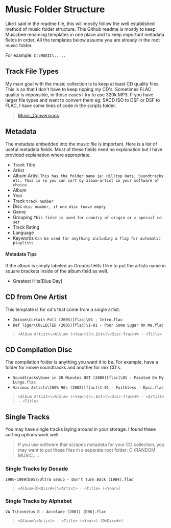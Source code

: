 # Music Folder Structure
Like I said in the readme file, this will mostly follow the well established method of music folder structure. This Github readme is mostly to keep Musicbee renaming templates in one place and to keep important metadata fields in order. All the templates below assume you are already in the root music folder.

For example:
`C:\MUSIC\.....`

## Track File Types
My main goal with the music collection is to keep at least CD quality files. This is so that I don't have to keep ripping my CD's. Sometimes FLAC quality is impossible, in those cases I try to use 320k MP3. If you have larger file types and want to convert them eg: SACD ISO to DSF or DSF to FLAC, I have some lines of code in the scripts folder.

> [Music_Conversions](Scripts/Music_Conversions/Readme.md)

## Metadata
The metadata embedded into the music file is important. Here is a list of useful metadata fields. Most of these fields need no explanation but I have provided explanation where appropriate.

* Track Title
* Artist
* Album Artist `This has the folder name ie: Hilltop Hats, Soundtracks etc. This is so you can sort by album-artist in your software of choice.`
* Album
* Year
* Track `track number`
* Disc `disc number, if one disc leave empty`
* Genre
* Grouping `This field is used for country of origin or a special cd set`
* Track Rating
* Language
* Keywords `Can be used for anything including a flag for automatic playlists`
#### Metadata Tips
If the album is simply labeled as _Greatest Hits_ I like to put the artists name in square brackets inside of the album field as well.
* Greatest Hits[Blue Day]
## CD from One Artist
This template is for cd's that come from a single artist.

* `Zminzm\Curtain Pull (2005)[flac]\01 - Intro.flac`
* `Def Tiger\COLLECTED (2005)[flac]\1-01 - Pour Some Sugar On Me.flac`
> `<Album Artist>\<Album> (<Year>)[<.Ext>]\<Disc-Track#> - <Title>`

## CD Compilation Disc
The compilation folder is anything you want it to be. For example, have a folder for movie soundtracks and another for mix CD's.

* `Soundtracks\Gone in 20 Minutes OST (2000)[flac]\01 - Painted On My Lungs.flac`
* `Various Artists\100% 90s (2008)[flac]\1-01 - Faithless - Epic.flac`
> `<Album Artist>\<Album> (<Year>)[<.Ext>]\<Disc-Track#> - <Artist> - <Title>`

## Single Tracks
You may have single tracks laying around in your storage. I found these sorting options work well.
> If you use software that scrapes metadata for your CD collection, you may want to put these files in a seperate root folder: C:\RANDOM MUSIC\.....
### Single Tracks by Decade
`1980-1989[D05]\Ultra Group - Don't Turn Back (1984).flac`
> `<Album>[D<Disc#>]\<Artist> - <Title> (<Year>)`
### Single Tracks by Alphabet
`VA T\tinnitus D - Accolade (2001) [D06].flac`
> `<Album>\<Artist> - <Title> (<Year>) [D<Disc#>]`
